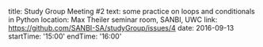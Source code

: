 title: Study Group Meeting #2
text: some practice on loops and conditionals in Python
location: Max Theiler seminar room, SANBI, UWC
link: https://github.com/SANBI-SA/studyGroup/issues/4
date: 2016-09-13
startTime: '15:00'
endTime: '16:00'
